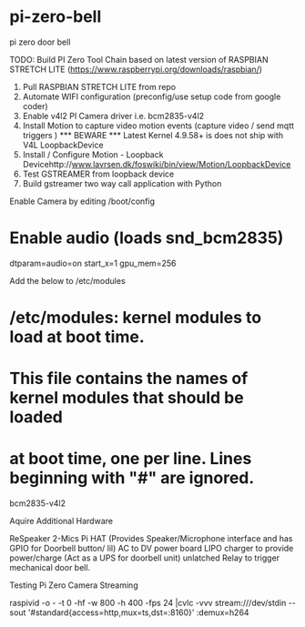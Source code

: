 # pi-zero-bell
pi zero door bell


TODO: Build PI Zero Tool Chain based on latest version of RASPBIAN STRETCH LITE (https://www.raspberrypi.org/downloads/raspbian/)

1) Pull RASPBIAN STRETCH LITE from repo
2) Automate WIFI configuration (preconfig/use setup code from google coder)
3) Enable v4l2 PI Camera driver i.e. bcm2835-v4l2
4) Install Motion to capture video motion events (capture video / send mqtt triggers )
*** BEWARE *** Latest Kernel 4.9.58+ is does not ship with V4L LoopbackDevice
5) Install / Configure Motion - Loopback Devicehttp://www.lavrsen.dk/foswiki/bin/view/Motion/LoopbackDevice
6) Test GSTREAMER from loopback device
7) Build gstreamer two way call application with Python
  

Enable Camera by editing /boot/config
# Enable audio (loads snd_bcm2835)
dtparam=audio=on
start_x=1
gpu_mem=256

Add the below to /etc/modules

# /etc/modules: kernel modules to load at boot time.
#
# This file contains the names of kernel modules that should be loaded
# at boot time, one per line. Lines beginning with "#" are ignored.

bcm2835-v4l2

Aquire Additional Hardware

ReSpeaker 2-Mics Pi HAT (Provides Speaker/Microphone interface and has GPIO for Doorbell button/ lil)
AC to DV power board
LIPO charger to provide power/charge (Act as a UPS for doorbell unit)
unlatched Relay to trigger mechanical door bell.

Testing Pi Zero Camera Streaming

raspivid -o - -t 0 -hf -w 800 -h 400 -fps 24 |cvlc -vvv stream:///dev/stdin --sout '#standard{access=http,mux=ts,dst=:8160}' :demux=h264

